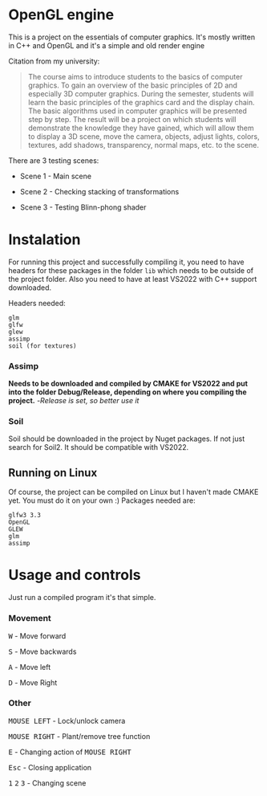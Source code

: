 # OpenGL engine

This is a project on the essentials of computer graphics. It's mostly written in C++ and OpenGL and it's a simple and old render engine

Citation from my university:

> The course aims to introduce students to the basics of computer graphics. To gain an overview of the basic principles of 2D and especially
> 3D computer graphics. During the semester, students will learn the basic principles of the graphics card and the display chain.
> The basic algorithms used in computer graphics will be presented step by step. The result will be a project on which students will demonstrate
> the knowledge they have gained, which will allow them to display a 3D scene, move the camera, objects, adjust lights, colors, textures,
> add shadows, transparency, normal maps, etc. to the scene.

There are 3 testing scenes:

- Scene 1 - Main scene

- Scene 2 - Checking stacking of transformations

- Scene 3 - Testing Blinn-phong shader

# Instalation

For running this project and successfully compiling it, you need to have headers for these packages in the folder `lib` which needs to be outside of the project folder. Also you need to have at least VS2022 with C++ support downloaded.

Headers needed:
```
glm
glfw
glew
assimp
soil (for textures)
```
### Assimp

**Needs to be downloaded and compiled by CMAKE for VS2022 and put into the folder Debug/Release, depending on where you compiling the project.** -*Release is set, so better use it*

### Soil 
Soil should be downloaded in the project by Nuget packages. If not just search for Soil2. It should be compatible with VS2022.

## Running on Linux

Of course, the project can be compiled on Linux but I haven't made CMAKE yet. You must do it on your own :)  Packages needed are:
```
glfw3 3.3
OpenGL
GLEW
glm
assimp
```

# Usage and controls

Just run a compiled program it's that simple.

### Movement

<kbd>W</kbd> - Move forward

<kbd>S</kbd> - Move backwards

<kbd>A</kbd> - Move left

<kbd>D</kbd> - Move Right

### Other

<kbd> MOUSE LEFT</kbd> - Lock/unlock camera

<kbd> MOUSE RIGHT</kbd> - Plant/remove tree function

<kbd> E</kbd> - Changing action of <kbd> MOUSE RIGHT</kbd>

<kbd> Esc</kbd> - Closing application

<kbd>1</kbd> <kbd>2</kbd> <kbd>3</kbd> - Changing scene

